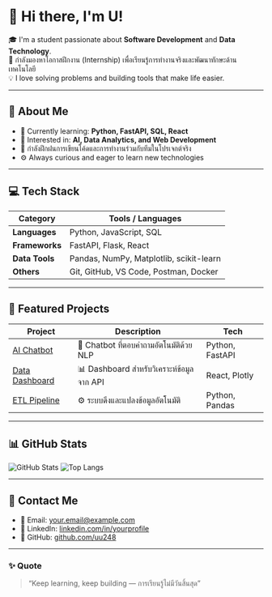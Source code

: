 # 👋 Hi there, I'm U!

🎓 I'm a student passionate about **Software Development** and **Data Technology**.  
🚀 กำลังมองหาโอกาสฝึกงาน (Internship) เพื่อเรียนรู้การทำงานจริงและพัฒนาทักษะด้านเทคโนโลยี  
💡 I love solving problems and building tools that make life easier.

---

## 🧠 About Me
- 🌱 Currently learning: **Python, FastAPI, SQL, React**
- 💬 Interested in: **AI, Data Analytics, and Web Development**
- 📘 กำลังฝึกฝนการเขียนโค้ดและการทำงานร่วมกับทีมในโปรเจกต์จริง
- ⚙️ Always curious and eager to learn new technologies

---

## 💻 Tech Stack
| Category | Tools / Languages |
|-----------|------------------|
| **Languages** | Python, JavaScript, SQL |
| **Frameworks** | FastAPI, Flask, React |
| **Data Tools** | Pandas, NumPy, Matplotlib, scikit-learn |
| **Others** | Git, GitHub, VS Code, Postman, Docker |

---

## 🧩 Featured Projects
| Project | Description | Tech |
|----------|--------------|------|
| [AI Chatbot](https://github.com/uu248/ai-chatbot) | 🤖 Chatbot ที่ตอบคำถามอัตโนมัติด้วย NLP | Python, FastAPI |
| [Data Dashboard](https://github.com/uu248/data-dashboard) | 📊 Dashboard สำหรับวิเคราะห์ข้อมูลจาก API | React, Plotly |
| [ETL Pipeline](https://github.com/uu248/etl-pipeline) | ⚙️ ระบบดึงและแปลงข้อมูลอัตโนมัติ | Python, Pandas |

---

## 📊 GitHub Stats
![GitHub Stats](https://github-readme-stats.vercel.app/api?username=uu248&show_icons=true&theme=tokyonight)
![Top Langs](https://github-readme-stats.vercel.app/api/top-langs/?username=uu248&layout=compact&theme=tokyonight)

---

## 💼 Contact Me
- 📧 Email: [your.email@example.com](mailto:your.email@example.com)  
- 💼 LinkedIn: [linkedin.com/in/yourprofile](https://linkedin.com/in/yourprofile)  
- 🐍 GitHub: [github.com/uu248](https://github.com/uu248)

---

### ✨ Quote
> “Keep learning, keep building — การเรียนรู้ไม่มีวันสิ้นสุด”
